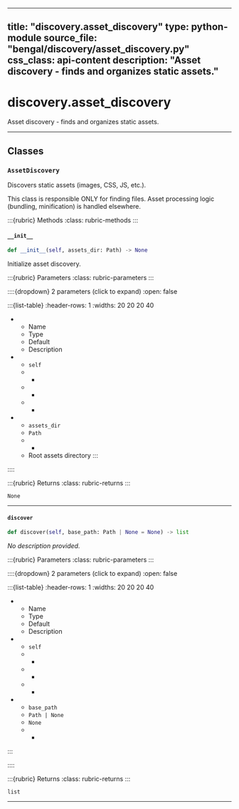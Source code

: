 
---
title: "discovery.asset_discovery"
type: python-module
source_file: "bengal/discovery/asset_discovery.py"
css_class: api-content
description: "Asset discovery - finds and organizes static assets."
---

# discovery.asset_discovery

Asset discovery - finds and organizes static assets.

---

## Classes

### `AssetDiscovery`


Discovers static assets (images, CSS, JS, etc.).

This class is responsible ONLY for finding files.
Asset processing logic (bundling, minification) is handled elsewhere.




:::{rubric} Methods
:class: rubric-methods
:::
#### `__init__`
```python
def __init__(self, assets_dir: Path) -> None
```

Initialize asset discovery.



:::{rubric} Parameters
:class: rubric-parameters
:::

::::{dropdown} 2 parameters (click to expand)
:open: false

:::{list-table}
:header-rows: 1
:widths: 20 20 20 40

* - Name
  - Type
  - Default
  - Description
* - `self`
  - -
  - -
  - -
* - `assets_dir`
  - `Path`
  - -
  - Root assets directory
:::

::::

:::{rubric} Returns
:class: rubric-returns
:::

`None`




---
#### `discover`
```python
def discover(self, base_path: Path | None = None) -> list
```

*No description provided.*



:::{rubric} Parameters
:class: rubric-parameters
:::

::::{dropdown} 2 parameters (click to expand)
:open: false

:::{list-table}
:header-rows: 1
:widths: 20 20 20 40

* - Name
  - Type
  - Default
  - Description
* - `self`
  - -
  - -
  - -
* - `base_path`
  - `Path | None`
  - `None`
  - -
:::

::::

:::{rubric} Returns
:class: rubric-returns
:::

`list`




---
